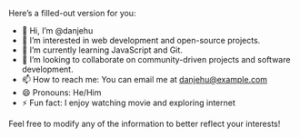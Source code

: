 Here’s a filled-out version for you:

- 👋 Hi, I’m @danjehu
- 👀 I’m interested in web development and open-source projects.
- 🌱 I’m currently learning JavaScript and Git.
- 💞️ I’m looking to collaborate on community-driven projects and software development.
- 📫 How to reach me: You can email me at danjehu@example.com
- 😄 Pronouns: He/Him
- ⚡ Fun fact: I enjoy watching movie and exploring internet

Feel free to modify any of the information to better reflect your interests!

<!---
danjehu/danjehu is a ✨ special ✨ repository because its `README.md` (this file) appears on your GitHub profile.
You can click the Preview link to take a look at your changes.
--->

